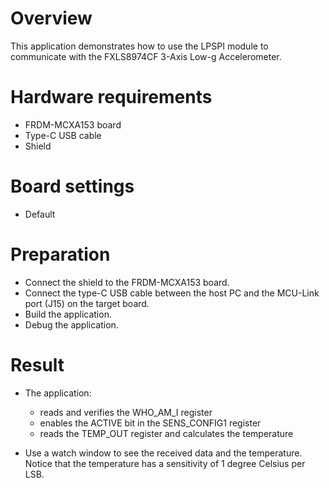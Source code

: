Overview
========
This application demonstrates how to use the LPSPI module to communicate with the FXLS8974CF 3-Axis Low-g Accelerometer.

Hardware requirements
=====================
- FRDM-MCXA153 board
- Type-C USB cable
- Shield

Board settings
==============
- Default

Preparation
===========
- Connect the shield to the FRDM-MCXA153 board.
- Connect the type-C USB cable between the host PC and the MCU-Link port (J15) on the target board.
- Build the application.
- Debug the application.

Result
======
- The application:

    - reads and verifies the WHO_AM_I register
    - enables the ACTIVE bit in the SENS_CONFIG1 register
    - reads the TEMP_OUT register and calculates the temperature

- Use a watch window to see the received data and the temperature. Notice that the temperature has a sensitivity of 1 degree Celsius per LSB.
